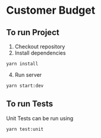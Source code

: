 # Customer Budget

## To run Project

1. Checkout repository
2. Install dependencies

```
yarn install
```

4. Run server

```
yarn start:dev
```

## To run Tests

Unit Tests can be run using

```
yarn test:unit
```
